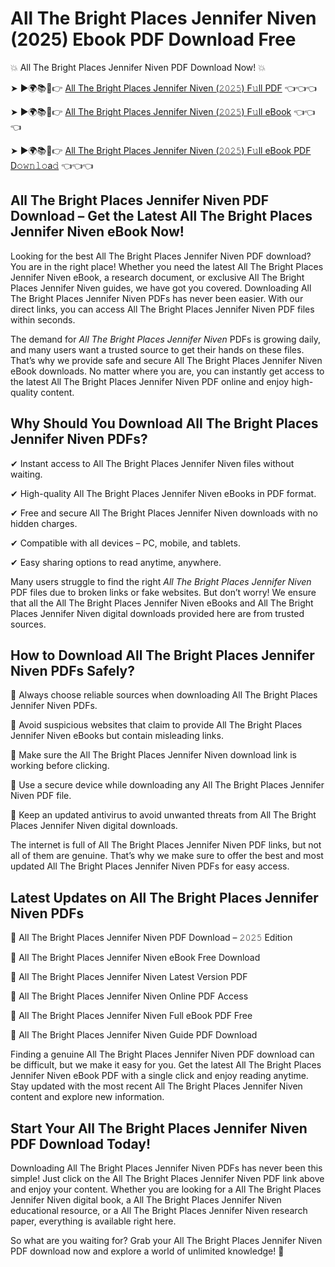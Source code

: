 # All The Bright Places Jennifer Niven (2025) Ebook PDF Download Free

💥 All The Bright Places Jennifer Niven PDF Download Now! 💥

➤ ►🌍📚📱👉 [All The Bright Places Jennifer Niven (𝟸𝟶𝟸𝟻) F𝚞ll PDF](https://getpdf.xyz/all-the-bright-places-jennifer-niven) 👈👈👈


➤ ►🌍📚📱👉 [All The Bright Places Jennifer Niven (𝟸𝟶𝟸𝟻) F𝚞ll eBook](https://getpdf.xyz/all-the-bright-places-jennifer-niven) 👈👈👈


➤ ►🌍📚📱👉 [All The Bright Places Jennifer Niven (𝟸𝟶𝟸𝟻) F𝚞ll eBook PDF D𝚘𝚠𝚗𝚕𝚘a𝚍](https://getpdf.xyz/all-the-bright-places-jennifer-niven) 👈👈👈


## All The Bright Places Jennifer Niven PDF Download – Get the Latest All The Bright Places Jennifer Niven eBook Now!

Looking for the best All The Bright Places Jennifer Niven PDF download? You are in the right place! Whether you need the latest All The Bright Places Jennifer Niven eBook, a research document, or exclusive All The Bright Places Jennifer Niven guides, we have got you covered. Downloading All The Bright Places Jennifer Niven PDFs has never been easier. With our direct links, you can access All The Bright Places Jennifer Niven PDF files within seconds.

The demand for *All The Bright Places Jennifer Niven* PDFs is growing daily, and many users want a trusted source to get their hands on these files. That’s why we provide safe and secure All The Bright Places Jennifer Niven eBook downloads. No matter where you are, you can instantly get access to the latest All The Bright Places Jennifer Niven PDF online and enjoy high-quality content.

## Why Should You Download All The Bright Places Jennifer Niven PDFs?

✔ Instant access to All The Bright Places Jennifer Niven files without waiting.

✔ High-quality All The Bright Places Jennifer Niven eBooks in PDF format.

✔ Free and secure All The Bright Places Jennifer Niven downloads with no hidden charges.

✔ Compatible with all devices – PC, mobile, and tablets.

✔ Easy sharing options to read anytime, anywhere.

Many users struggle to find the right *All The Bright Places Jennifer Niven* PDF files due to broken links or fake websites. But don’t worry! We ensure that all the All The Bright Places Jennifer Niven eBooks and All The Bright Places Jennifer Niven digital downloads provided here are from trusted sources.

## How to Download All The Bright Places Jennifer Niven PDFs Safely?

📌 Always choose reliable sources when downloading All The Bright Places Jennifer Niven PDFs.

📌 Avoid suspicious websites that claim to provide All The Bright Places Jennifer Niven eBooks but contain misleading links.

📌 Make sure the All The Bright Places Jennifer Niven download link is working before clicking.

📌 Use a secure device while downloading any All The Bright Places Jennifer Niven PDF file.

📌 Keep an updated antivirus to avoid unwanted threats from All The Bright Places Jennifer Niven digital downloads.

The internet is full of All The Bright Places Jennifer Niven PDF links, but not all of them are genuine. That’s why we make sure to offer the best and most updated All The Bright Places Jennifer Niven PDFs for easy access.

## Latest Updates on All The Bright Places Jennifer Niven PDFs

🔹 All The Bright Places Jennifer Niven PDF Download – 𝟸𝟶𝟸𝟻 Edition

🔹 All The Bright Places Jennifer Niven eBook Free Download

🔹 All The Bright Places Jennifer Niven Latest Version PDF

🔹 All The Bright Places Jennifer Niven Online PDF Access

🔹 All The Bright Places Jennifer Niven Full eBook PDF Free

🔹 All The Bright Places Jennifer Niven Guide PDF Download

Finding a genuine All The Bright Places Jennifer Niven PDF download can be difficult, but we make it easy for you. Get the latest All The Bright Places Jennifer Niven eBook PDF with a single click and enjoy reading anytime. Stay updated with the most recent All The Bright Places Jennifer Niven content and explore new information.

## Start Your All The Bright Places Jennifer Niven PDF Download Today!

Downloading All The Bright Places Jennifer Niven PDFs has never been this simple! Just click on the All The Bright Places Jennifer Niven PDF link above and enjoy your content. Whether you are looking for a All The Bright Places Jennifer Niven digital book, a All The Bright Places Jennifer Niven educational resource, or a All The Bright Places Jennifer Niven research paper, everything is available right here.

So what are you waiting for? Grab your All The Bright Places Jennifer Niven PDF download now and explore a world of unlimited knowledge! 🚀
